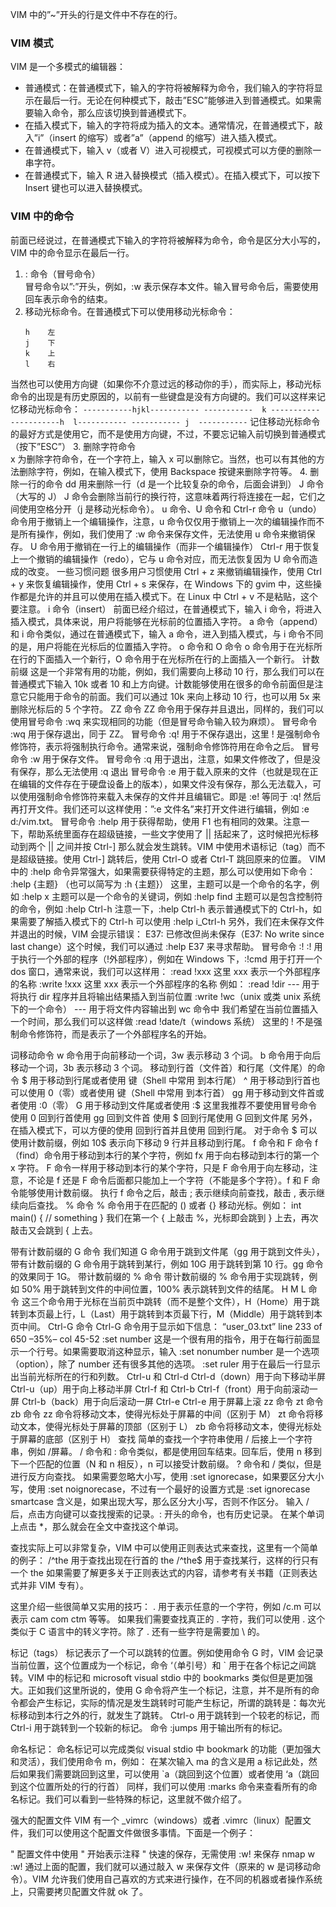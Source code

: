 VIM 中的”~”开头的行是文件中不存在的行。

### VIM 模式

VIM 是一个多模式的编辑器：

* 普通模式：在普通模式下，输入的字符将被解释为命令，我们输入的字符将显示在最后一行。无论在何种模式下，敲击”ESC”能够进入到普通模式。如果需要输入命令，那么应该切换到普通模式下。
* 在插入模式下，输入的字符将成为插入的文本。通常情况，在普通模式下，敲入”i”（insert 的缩写）或者”a”（append 的缩写）进入插入模式。
* 在普通模式下，输入 v（或者 V）进入可视模式，可视模式可以方便的删除一串字符。
* 在普通模式下，输入 R 进入替换模式（插入模式）。在插入模式下，可以按下 Insert 键也可以进入替换模式。

### VIM 中的命令

前面已经说过，在普通模式下输入的字符将被解释为命令，命令是区分大小写的，VIM 中的命令显示在最后一行。

1. : 命令（冒号命令）  
冒号命令以”:”开头，例如，:w 表示保存本文件。输入冒号命令后，需要使用回车表示命令的结束。
2. 移动光标命令。在普通模式下可以使用移动光标命令：
	```
	h    左
	j    下
	k    上
	l    右
	```
当然也可以使用方向键（如果你不介意过远的移动你的手），而实际上，移动光标命令的出现是有历史原因的，以前有一些键盘是没有方向键的。我们可以这样来记忆移动光标命令：
	```
	-----------hjkl-----------
	-----------  k -----------
	-----------h  l-----------
	----------- j  -----------
	```
记住移动光标命令的最好方式是使用它，而不是使用方向键，不过，不要忘记输入前切换到普通模式（按下”ESC”）
3. 删除字符命令  
x 为删除字符命令，在一个字符上，输入 x 可以删除它。当然，也可以有其他的方法删除字符，例如，在输入模式下，使用 Backspace 按键来删除字符等。
4. 删除一行的命令
dd 用来删除一行（d 是一个比较复杂的命令，后面会讲到）
J 命令（大写的 J）
J 命令会删除当前行的换行符，这意味着两行将连接在一起，它们之间使用空格分开（j 是移动光标命令）。
u 命令、U 命令和 Ctrl-r 命令
u（undo）命令用于撤销上一个编辑操作，注意，u 命令仅仅用于撤销上一次的编辑操作而不是所有操作，例如，我们使用了 :w 命令来保存文件，无法使用 u 命令来撤销保存。
U 命令用于撤销在一行上的编辑操作（而非一个编辑操作）
Ctrl-r 用于恢复上一个撤销的编辑操作（redo），它与 u 命令对应，而无法恢复因为 U 命令而造成的改变。
一些习惯问题
很多用户习惯使用 Ctrl + z 来撤销编辑操作，使用 Ctrl + y 来恢复编辑操作，使用 Ctrl + s 来保存，在 Windows 下的 gvim 中，这些操作都是允许的并且可以使用在插入模式下。在 Linux 中 Ctrl + v 不是粘贴，这个要注意。
i 命令（insert）
前面已经介绍过，在普通模式下，输入 i 命令，将进入插入模式，具体来说，用户将能够在光标前的位置插入字符。
a 命令（append）
和 i 命令类似，通过在普通模式下，输入 a 命令，进入到插入模式，与 i 命令不同的是，用户将能在光标后的位置插入字符。
o 命令和 O 命令
o 命令用于在光标所在行的下面插入一个新行，O 命令用于在光标所在行的上面插入一个新行。
计数前缀
这是一个非常有用的功能，例如，我们需要向上移动 10 行，那么我们可以在普通模式下输入 10k 或者 10 和上方向键。计数能够使用在很多的命令前面但是注意它只能用于命令的前面。我们可以通过 10k 来向上移动 10 行，也可以用 5x 来删除光标后的 5 个字符。
ZZ 命令
ZZ 命令用于保存并且退出，同样的，我们可以使用冒号命令 :wq 来实现相同的功能（但是冒号命令输入较为麻烦）。
冒号命令 :wq
用于保存退出，同于 ZZ。
冒号命令 :q!
用于不保存退出，这里 ! 是强制命令修饰符，表示将强制执行命令。通常来说，强制命令修饰符用在命令之后。
冒号命令 :w
用于保存文件。
冒号命令 :q
用于退出，注意，如果文件修改了，但是没有保存，那么无法使用 :q 退出
冒号命令 :e
用于载入原来的文件（也就是现在正在编辑的文件存在于硬盘设备上的版本），如果文件没有保存，那么无法载入，可以使用强制命令修饰符来载入未保存的文件并且编辑它。即是 :e! 等同于 :q! 然后再打开文件。我们还可以这样使用：”:e 文件名”来打开文件进行编辑，例如 :e d:/vim.txt。
冒号命令 :help
用于获得帮助，使用 F1 也有相同的效果。注意一下，帮助系统里面存在超级链接，一些文字使用了 || 括起来了，这时候把光标移动到两个 || 之间并按 Ctrl-] 那么就会发生跳转。VIM 中使用术语标记（tag）而不是超级链接。使用 Ctrl-] 跳转后，使用 Ctrl-O 或者 Ctrl-T 跳回原来的位置。
VIM 中的 :help 命令异常强大，如果需要获得特定的主题，那么可以使用如下命令：
:help {主题} （也可以简写为 :h {主题}）
这里，主题可以是一个命令的名字，例如 :help x
主题可以是一个命令的关键词，例如 :help find
主题可以是包含控制符的命令，例如 :help Ctrl-h
注意一下，:help Ctrl-h 表示普通模式下的 Ctrl-h，如果需要了解插入模式下的 Ctrl-h 可以使用 :help i_Ctrl-h
另外，我们在未保存文件并退出的时候，VIM 会提示错误：
E37: 已修改但尚未保存（E37: No write since last change）这个时候，我们可以通过 :help E37 来寻求帮助。
冒号命令 :!
:! 用于执行一个外部的程序（!外部程序），例如在 Windows 下，:!cmd 用于打开一个 dos 窗口，通常来说，我们可以这样用：
:read !xxx 这里 xxx 表示一个外部程序的名称
:write !xxx 这里 xxx 表示一个外部程序的名称
例如：
:read !dir --- 用于将执行 dir 程序并且将输出结果插入到当前位置
:write !wc（unix 或类 unix 系统下的一个命令） --- 用于将文件内容输出到 wc 命令中
我们希望在当前位置插入一个时间，那么我们可以这样做 :read !date/t（windows 系统）
这里的 ! 不是强制命令修饰符，而是表示了一个外部程序名的开始。

词移动命令
w 命令用于向前移动一个词，3w 表示移动 3 个词。
b 命令用于向后移动一个词，3b 表示移动 3 个词。
移动到行首（文件首）和行尾（文件尾）的命令
$ 用于移动到行尾或者使用 <End> 键（Shell 中常用 <End> 到本行尾）
^ 用于移动到行首也可以使用 0（零）或者使用 <Home> 键（Shell 中常用 <Home> 到本行首）
gg 用于移动到文件首或者使用 :0（零）
G 用于移动到文件尾或者使用 :$
这里我推荐不要使用冒号命令
使用 0 回到行首使用 gg 回到文件首
使用 $ 回到行尾使用 G 回到文件尾
另外，在插入模式下，可以方便的使用 <Home> 回到行首并且使用 <End> 回到行尾。
对于命令 $ 可以使用计数前缀，例如 10$ 表示向下移动 9 行并且移动到行尾。
f 命令和 F 命令
f（find）命令用于移动到本行的某个字符，例如 fx 用于向右移动到本行的第一个 x 字符。
F 命令一样用于移动到本行的某个字符，只是 F 命令用于向左移动，注意，不论是 f 还是 F 命令后面都只能加上一个字符（不能是多个字符）。f 和 F 命令能够使用计数前缀。
执行 f 命令之后，敲击 ; 表示继续向前查找，敲击 , 表示继续向后查找。
% 命令
% 命令用于在匹配的 () 或者 {} 移动光标。例如：
int main()
{
	// something
}
我们在第一个 { 上敲击 %，光标即会跳到 } 上去，再次敲击又会跳到 { 上去。

带有计数前缀的 G 命令
我们知道 G 命令用于跳到文件尾（gg 用于跳到文件头），带有计数前缀的 G 命令用于跳转到某行，例如 10G 用于跳转到第 10 行。gg 命令的效果同于 1G。
带计数前缀的 % 命令
带计数前缀的 % 命令用于实现跳转，例如 50% 用于跳转到文件的中间位置，100% 表示跳转到文件的结尾。
H M L 命令
这三个命令用于光标在当前页中跳转（而不是整个文件），H（Home）用于跳转到本页最上行，L（Last）用于跳转到本页最下行，M（Middle）用于跳转到本页中间。
Ctrl-G 命令
Ctrl-G 命令用于显示如下信息：
“user_03.txt” line 233 of 650 –35%– col 45-52
:set number
这是一个很有用的指令，用于在每行前面显示一个行号。如果需要取消这种显示，输入 :set nonumber
number 是一个选项（option），除了 number 还有很多其他的选项。
:set ruler
用于在最后一行显示出当前光标所在的行和列数。
Ctrl-u 和 Ctrl-d
Ctrl-d（down）用于向下移动半屏
Ctrl-u（up）用于向上移动半屏
Ctrl-f 和 Ctrl-b
Ctrl-f（front）用于向前滚动一屏
Ctrl-b（back）用于向后滚动一屏
Ctrl-e
Ctrl-e 用于屏幕上滚
zz 命令 zt 命令 zb 命令
zz 命令将移动文本，使得光标处于屏幕的中间（区别于 M）
zt 命令将移动文本，使得光标处于屏幕的顶部（区别于 L）
zb 命令将移动文本，使得光标处于屏幕的底部（区别于 H）
查找
简单的查找一个字符串使用 / 后接上一个字符串，例如 /屏幕。
/ 命令和 : 命令类似，都是使用回车结束。回车后，使用 n 移到下一个匹配的位置（N 和 n 相反），n 可以接受计数前缀。
? 命令和 / 类似，但是进行反方向查找。
如果需要忽略大小写，使用 :set ignorecase，如果要区分大小写，使用 :set noignorecase，不过有一个最好的设置方式是 :set ignorecase smartcase 含义是，如果出现大写，那么区分大小写，否则不作区分。
输入 / 后，点击方向键可以查找搜索的记录。: 开头的命令，也有历史记录。
在某个单词上点击 *，那么就会在全文中查找这个单词。

查找实际上可以非常复杂，VIM 中可以使用正则表达式来查找，这里有一个简单的例子：
/^the 用于查找出现在行首的 the
/^the$ 用于查找某行，这样的行只有一个 the
如果需要了解更多关于正则表达式的内容，请参考有关书籍（正则表达式并非 VIM 专有）。

这里介绍一些很简单又实用的技巧：
. 用于表示任意的一个字符，例如 /c.m 可以表示 cam com ctm 等等。
如果我们需要查找真正的 . 字符，我们可以使用 \. 这个类似于 C 语言中的转义字符。除了 . 还有一些字符是需要加 \ 的。

标记（tags）
标记表示了一个可以跳转的位置。例如使用命令 G 时，VIM 会记录当前位置，这个位置成为一个标记，命令 ‘（单引号）和 ` 用于在各个标记之间跳转。VIM 中的标记和 microsoft visual stdio 中的 bookmarks 类似但是更加强大。正如我们这里所说的，使用 G 命令将产生一个标记，注意，并不是所有的命令都会产生标记，实际的情况是发生跳转时可能产生标记，所谓的跳转是：每次光标移动到本行之外的行，就发生了跳转。
Ctrl-o 用于跳转到一个较老的标记，而 Ctrl-i 用于跳转到一个较新的标记。
命令 :jumps 用于输出所有的标记。

命名标记：
命名标记可以完成类似 visual stdio 中 bookmark 的功能（更加强大和灵活），我们使用命令 m，例如：
在某次输入 ma 的含义是用 a 标记此处，然后如果我们需要跳回到这里，可以使用 `a（跳回到这个位置）或者使用 ‘a（跳回到这个位置所处的行的行首）
同样，我们可以使用 :marks 命令来查看所有的命名标记。我们可以看到一些特殊的标记，这里就不做介绍了。

强大的配置文件
VIM 有一个 _vimrc（windows）或者 .vimrc（linux）配置文件，我们可以使用这个配置文件做很多事情。下面是一个例子：

" 配置文件中使用 " 开始表示注释
" 快速的保存，无需使用 :w! 来保存
nmap w :w!<cr>
通过上面的配置，我们就可以通过敲入 w 来保存文件（原来的 w 是词移动命令）。VIM 允许我们使用自己喜欢的方式来进行操作，在不同的机器或者操作系统上，只需要拷贝配置文件就 ok 了。

